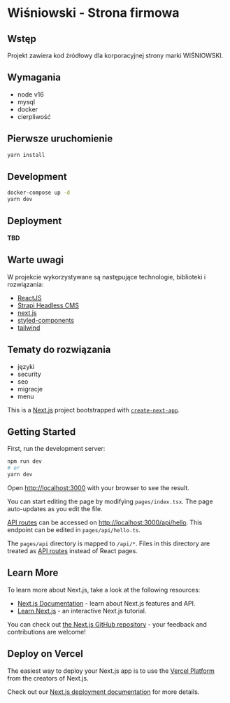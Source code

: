 # Wiśniowski - Strona firmowa

## Wstęp

Projekt zawiera kod źródłowy dla korporacyjnej strony marki WIŚNIOWSKI.

## Wymagania

- node v16
- mysql
- docker
- cierpliwość

## Pierwsze uruchomienie

```bash
yarn install
```

## Development

```bash
docker-compose up -d
yarn dev
```

## Deployment

**TBD**

## Warte uwagi

W projekcie wykorzystywane są następujące technologie, biblioteki i rozwiązania:

- [ReactJS](https://pl.reactjs.org)
- [Strapi Headless CMS](https://strapi.io)
- [next.js](https://nextjs.org)
- [styled-components](https://styled-components.com)
- [tailwind](https://tailwindcss.com)

## Tematy do rozwiązania

- języki
- security
- seo
- migracje
- menu

This is a [Next.js](https://nextjs.org/) project bootstrapped with [`create-next-app`](https://github.com/vercel/next.js/tree/canary/packages/create-next-app).

## Getting Started

First, run the development server:

```bash
npm run dev
# or
yarn dev
```

Open [http://localhost:3000](http://localhost:3000) with your browser to see the result.

You can start editing the page by modifying `pages/index.tsx`. The page auto-updates as you edit the file.

[API routes](https://nextjs.org/docs/api-routes/introduction) can be accessed on [http://localhost:3000/api/hello](http://localhost:3000/api/hello). This endpoint can be edited in `pages/api/hello.ts`.

The `pages/api` directory is mapped to `/api/*`. Files in this directory are treated as [API routes](https://nextjs.org/docs/api-routes/introduction) instead of React pages.

## Learn More

To learn more about Next.js, take a look at the following resources:

- [Next.js Documentation](https://nextjs.org/docs) - learn about Next.js features and API.
- [Learn Next.js](https://nextjs.org/learn) - an interactive Next.js tutorial.

You can check out [the Next.js GitHub repository](https://github.com/vercel/next.js/) - your feedback and contributions are welcome!

## Deploy on Vercel

The easiest way to deploy your Next.js app is to use the [Vercel Platform](https://vercel.com/new?utm_medium=default-template&filter=next.js&utm_source=create-next-app&utm_campaign=create-next-app-readme) from the creators of Next.js.

Check out our [Next.js deployment documentation](https://nextjs.org/docs/deployment) for more details.
